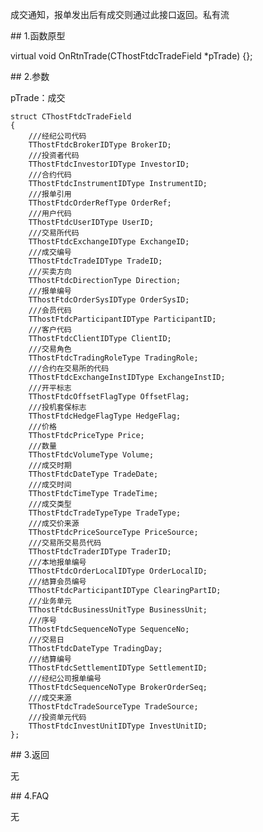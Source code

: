 <p>成交通知，报单发出后有成交则通过此接口返回。私有流</p>
<span class="anchor" id="601fae5a-8585-4ffa-806a-b1684bdfe03a"></span>
## 1.函数原型
<p>virtual void OnRtnTrade(CThostFtdcTradeField *pTrade) {};</p>
<span class="anchor" id="1f501633-338f-44f6-b27d-1dce73fd815a"></span>
## 2.参数
<p>pTrade：成交</p>
<pre><code>struct CThostFtdcTradeField
{
    ///经纪公司代码
    TThostFtdcBrokerIDType BrokerID;
    ///投资者代码
    TThostFtdcInvestorIDType InvestorID;
    ///合约代码
    TThostFtdcInstrumentIDType InstrumentID;
    ///报单引用
    TThostFtdcOrderRefType OrderRef;
    ///用户代码
    TThostFtdcUserIDType UserID;
    ///交易所代码
    TThostFtdcExchangeIDType ExchangeID;
    ///成交编号
    TThostFtdcTradeIDType TradeID;
    ///买卖方向
    TThostFtdcDirectionType Direction;
    ///报单编号
    TThostFtdcOrderSysIDType OrderSysID;
    ///会员代码
    TThostFtdcParticipantIDType ParticipantID;
    ///客户代码
    TThostFtdcClientIDType ClientID;
    ///交易角色
    TThostFtdcTradingRoleType TradingRole;
    ///合约在交易所的代码
    TThostFtdcExchangeInstIDType ExchangeInstID;
    ///开平标志
    TThostFtdcOffsetFlagType OffsetFlag;
    ///投机套保标志
    TThostFtdcHedgeFlagType HedgeFlag;
    ///价格
    TThostFtdcPriceType Price;
    ///数量
    TThostFtdcVolumeType Volume;
    ///成交时期
    TThostFtdcDateType TradeDate;
    ///成交时间
    TThostFtdcTimeType TradeTime;
    ///成交类型
    TThostFtdcTradeTypeType TradeType;
    ///成交价来源
    TThostFtdcPriceSourceType PriceSource;
    ///交易所交易员代码
    TThostFtdcTraderIDType TraderID;
    ///本地报单编号
    TThostFtdcOrderLocalIDType OrderLocalID;
    ///结算会员编号
    TThostFtdcParticipantIDType ClearingPartID;
    ///业务单元
    TThostFtdcBusinessUnitType BusinessUnit;
    ///序号
    TThostFtdcSequenceNoType SequenceNo;
    ///交易日
    TThostFtdcDateType TradingDay;
    ///结算编号
    TThostFtdcSettlementIDType SettlementID;
    ///经纪公司报单编号
    TThostFtdcSequenceNoType BrokerOrderSeq;
    ///成交来源
    TThostFtdcTradeSourceType TradeSource;
    ///投资单元代码
    TThostFtdcInvestUnitIDType InvestUnitID;
};
</code></pre>
<span class="anchor" id="97721d3b-7cea-4819-98c3-50b9235b511d"></span>
## 3.返回
<p>无</p>
<span class="anchor" id="6aa9218f-acf4-4032-86c9-3c677ff5e910"></span>
## 4.FAQ
<p>无</p>
